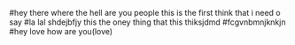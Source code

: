 #hey there where the hell are you people this is the first think that i  need o say 
#la lal shdejbfjy this the oney thing that this thiksjdmd
#fcgvnbmnjknkjn
#hey love how are you(love)
